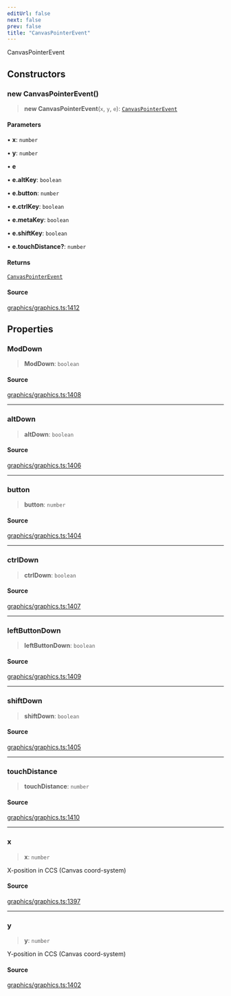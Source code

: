 ```yaml
---
editUrl: false
next: false
prev: false
title: "CanvasPointerEvent"
---
```


CanvasPointerEvent

## Constructors

### new CanvasPointerEvent()

> **new CanvasPointerEvent**(`x`, `y`, `e`): [`CanvasPointerEvent`](/api-core/classes/canvaspointerevent/)

#### Parameters

• **x**: `number`

• **y**: `number`

• **e**

• **e.altKey**: `boolean`

• **e.button**: `number`

• **e.ctrlKey**: `boolean`

• **e.metaKey**: `boolean`

• **e.shiftKey**: `boolean`

• **e.touchDistance?**: `number`

#### Returns

[`CanvasPointerEvent`](/api-core/classes/canvaspointerevent/)

#### Source

[graphics/graphics.ts:1412](https://github.com/dgmjs/dgmjs/blob/main/packages/core/src/graphics/graphics.ts#L1412)

## Properties

### ModDown

> **ModDown**: `boolean`

#### Source

[graphics/graphics.ts:1408](https://github.com/dgmjs/dgmjs/blob/main/packages/core/src/graphics/graphics.ts#L1408)

***

### altDown

> **altDown**: `boolean`

#### Source

[graphics/graphics.ts:1406](https://github.com/dgmjs/dgmjs/blob/main/packages/core/src/graphics/graphics.ts#L1406)

***

### button

> **button**: `number`

#### Source

[graphics/graphics.ts:1404](https://github.com/dgmjs/dgmjs/blob/main/packages/core/src/graphics/graphics.ts#L1404)

***

### ctrlDown

> **ctrlDown**: `boolean`

#### Source

[graphics/graphics.ts:1407](https://github.com/dgmjs/dgmjs/blob/main/packages/core/src/graphics/graphics.ts#L1407)

***

### leftButtonDown

> **leftButtonDown**: `boolean`

#### Source

[graphics/graphics.ts:1409](https://github.com/dgmjs/dgmjs/blob/main/packages/core/src/graphics/graphics.ts#L1409)

***

### shiftDown

> **shiftDown**: `boolean`

#### Source

[graphics/graphics.ts:1405](https://github.com/dgmjs/dgmjs/blob/main/packages/core/src/graphics/graphics.ts#L1405)

***

### touchDistance

> **touchDistance**: `number`

#### Source

[graphics/graphics.ts:1410](https://github.com/dgmjs/dgmjs/blob/main/packages/core/src/graphics/graphics.ts#L1410)

***

### x

> **x**: `number`

X-position in CCS (Canvas coord-system)

#### Source

[graphics/graphics.ts:1397](https://github.com/dgmjs/dgmjs/blob/main/packages/core/src/graphics/graphics.ts#L1397)

***

### y

> **y**: `number`

Y-position in CCS (Canvas coord-system)

#### Source

[graphics/graphics.ts:1402](https://github.com/dgmjs/dgmjs/blob/main/packages/core/src/graphics/graphics.ts#L1402)
